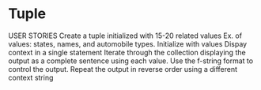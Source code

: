 # Tuple
USER STORIES
Create a tuple initialized with 15-20 related values
Ex. of values: states, names, and automobile types.
Initialize with values
Dispay context in a single statement
Iterate through the collection displaying the output as a complete sentence using each value. Use the f-string format to control the output.
Repeat the output in reverse order using a different context string
